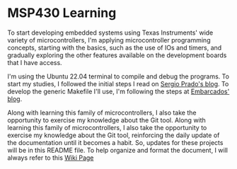 # MSP430 Learning

To start developing embedded systems using Texas Instruments' wide variety of microcontrollers, I'm applying microcontroller programming concepts, starting with the basics,
such as the use of IOs and timers, and gradually exploring the other features available on the development boards that I have access.

I'm using the Ubuntu 22.04 terminal to compile and debug the programs.
To start my studies, I followed the initial steps I read on [Sergio Prado's blog](https://sergioprado.org/trabalhando-com-o-msp430-no-linux/). To develop the generic Makefile I'll use, I'm following the steps at [Embarcados' blog](https://www.embarcados.com.br/introducao-ao-makefile/).

Along with learning this family of microcontrollers, I also take the opportunity to exercise my knowledge about the Git tool. Along with learning this family of microcontrollers, I also take the opportunity to exercise my knowledge about the Git tool, reinforcing the daily update of the documentation until it becomes a habit. So, updates for these projects will be in this README file. To help organize and format the document, I will always refer to this [Wiki Page](https://github.com/adam-p/markdown-here/wiki/Markdown-Cheatsheet)
